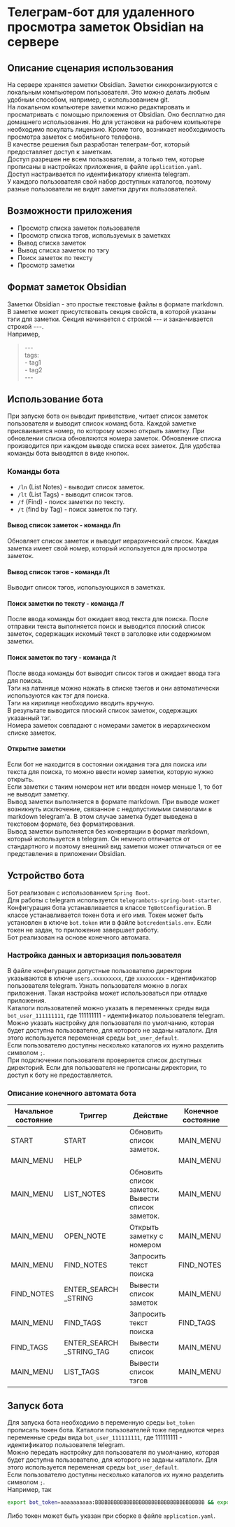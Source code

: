 # Телеграм-бот для удаленного просмотра заметок Obsidian на сервере

## Описание сценария использования

На сервере хранятся заметки Obsidian. Заметки синхронизируются с локальным компьютером пользователя. Это можно делать любым удобным способом, например, с использованием git.  
На локальном компьютере заметки можно редактировать и просматривать с помощью приложения от Obsidian. Оно бесплатно для домашнего использования. Но для установки на рабочем компьютере необходимо покупать лицензию. Кроме того, возникает необходимость просмотра заметок с мобильного телефона.  
В качестве решения был разработан телеграм-бот, который предоставляет доступ к заметкам.  
Доступ разрешен не всем пользователям, а только тем, которые прописаны в настройках приложения, в файле `application.yaml`.  
Доступ настраивается по идентификатору клиента telegram.  
У каждого пользователя свой набор доступных каталогов, поэтому разные пользователи не видят заметки других пользователей.

## Возможности приложения

- Просмотр списка заметок пользователя
- Просмотр списка тэгов, используемых в заметках
- Вывод списка заметок
- Вывод списка заметок по тэгу
- Поиск заметок по тексту
- Просмотр заметки

## Формат заметок Obsidian

Заметки Obsidian - это простые текстовые файлы в формате markdown.
В заметке может присутствовать секция свойств, в которой указаны тэги для заметки.
Секция начинается с строкой --- и заканчивается строкой ---.  
Например,
>\---  
>tags:  
> \- tag1  
> \- tag2  
>\---

## Использование бота

При запуске бота он выводит приветствие, читает список заметок пользователя и выводит список команд бота. Каждой заметке присваивается номер, по которому можно открыть заметку. При обновлении списка обновляются номера заметок. Обновление списка производится при каждом выводе списка всех заметок.
Для удобства команды бота выводятся в виде кнопок.

### Команды бота

- `/ln` (List Notes) - выводит список заметок. 
- `/lt` (List Tags) - выводит список тэгов.
- `/f` (Find) - поиск заметки по тексту.
- `/t` (find by Tag) - поиск заметок по тэгу.

#### Вывод список заметок - команда /ln

Обновляет список заметок и выводит иерархический список. Каждая заметка имеет свой номер, который используется для просмотра заметок.

#### Вывод список тэгов - команда /lt

Выводит список тэгов, использующихся в заметках.

#### Поиск заметки по тексту - команда /f

После ввода команды бот ожидает ввод текста для поиска. После отправки текста выполняется поиск и выводится плоский список заметок, содержащих искомый текст в заголовке или содержимом заметки.

#### Поиск заметок по тэгу - команда /t

После ввода команды бот выводит список тэгов и ожидает ввода тэга для поиска.  
Тэги на латинице можно нажать в списке тэегов и они автоматически используются как тэг для поиска.  
Тэги на кирилице необходимо вводить вручную.  
В результате выводится плоский список заметок, содержащих указанный тэг.  
Номера заметок совпадают с номерами заметок в иерархическом списке заметок.

#### Открытие заметки

Если бот не находится в состоянии ожидания тэга для поиска или текста для поиска, то можно ввести номер заметки, которую нужно открыть.  
Если заметки с таким номером нет или введен номер меньше 1, то бот не выводит заметку.  
Вывод заметки выполняется в формате markdown. При выводе может возникнуть исключение, связанное с недопустимыми символами в markdown telegram'a. В этом случае заметка будет выведена в текстовом формате, без форматирования.  
Вывод заметки выполняется без конвертации в формат markdown, который используется в telegram. Он немного отличается от стандартного и поэтому внешний вид заметки может отличаться от ее представления в приложении Obsidian.


## Устройство бота

Бот реализован с использованием `Spring Boot`.  
Для работы с telegram используется `telegrambots-spring-boot-starter`. Конфигурация бота устанавливается в классе `TgBotConfiguration`. В классе устанавливается токен бота и его имя. Токен может быть установлен в ключе `bot.token` или в файле `botcredentials.env`. Если токен не задан, то приложение завершает работу.  
Бот реализован на основе конечного автомата.

### Настройка данных и авторизация пользователя

В файле конфигурации допустные пользователю директории указываются в ключе `users.xxxxxxxxx`, где `xxxxxxxxx` - идентификатор пользователя telegram. Узнать пользователя можно в логах приложения. Такая настройка может использоваться при отладке приложения.  
Каталоги пользователей можно указать в переменных среды вида `bot_user_111111111`, где 111111111 - идентификатор пользователя telegram.  
Можно указать настройку для пользователя по умолчанию, которая будет доступна пользователю, для которого не заданы каталоги. Для этого используется переменная среды `bot_user_default`.  
Если пользователю доступны несколько каталогов их нужно разделить символом `;`.  
При подключении пользователя проверяется список доступных директорий. Если для пользователя не прописаны директории, то доступ к боту не предоставляется.

### Описание конечного автомата бота

| Начальное состояние | Триггер | Действие | Конечное состояние |
| ---- | ---- | ---- | ---- |
| START | START | Обновить список заметок. | MAIN_MENU |
| MAIN_MENU | HELP |  | MAIN_MENU |
| MAIN_MENU | LIST_NOTES | Обновить список заметок.<br>Вывести список заметок. | MAIN_MENU |
| MAIN_MENU | OPEN_NOTE | Открыть заметку с номером | MAIN_MENU |
| MAIN_MENU | FIND_NOTES | Запросить текст поиска | FIND_NOTES |
| FIND_NOTES | ENTER_SEARCH _STRING | Вывести список заметок | MAIN_MENU |
| MAIN_MENU | FIND_TAGS | Запросить текст поиска | FIND_TAGS |
| FIND_TAGS | ENTER_SEARCH _STRING_TAG | Вывести список | MAIN_MENU |
| MAIN_MENU | LIST_TAGS | Вывести список тэгов | MAIN_MENU |


## Запуск бота

Для запуска бота необходимо в переменную среды `bot_token` прописать токен бота.
Каталоги пользователей тоже передаются через переменные среды вида `bot_user_111111111`, где 111111111 - идентификатор пользователя telegram.  
Можно передать настройку для пользователя по умолчанию, которая будет доступна пользователю, для которого не заданы каталоги. Для этого используется переменная среды `bot_user_default`.  
Если пользователю доступны несколько каталогов их нужно разделить символом `;`.  
Например, так
```sh
export bot_token=aaaaaaaaaa:BBBBBBBBBBBBBBBBBBBBBBBBBBBBBBBBBBB && export bot_user_444201801="/tmp/111;/tmp/222" && java -jar ObsTgBot-1.0-SNAPSHOT.jar
```

Либо токен может быть указан при сборке в файле `application.yaml`.

